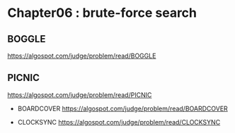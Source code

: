 Chapter06 : brute-force search
==============================

## BOGGLE 
https://algospot.com/judge/problem/read/BOGGLE

## PICNIC 
https://algospot.com/judge/problem/read/PICNIC

+ BOARDCOVER 
https://algospot.com/judge/problem/read/BOARDCOVER

+ CLOCKSYNC 
https://algospot.com/judge/problem/read/CLOCKSYNC
